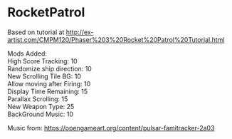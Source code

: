 # RocketPatrol

Based on tutorial at http://ex-artist.com/CMPM120/Phaser%203%20Rocket%20Patrol%20Tutorial.html


Mods Added: <br/>
  High Score Tracking:        10 <br/>
  Randomize ship direction:   10 <br/>
  New Scrolling Tile BG:      10 <br/>
  Allow moving after Firing:  10 <br/>
  Display Time Remaining:     15 <br/>
  Parallax Scrolling:         15 <br/>
  New Weapon Type:            25 <br/>
  BackGround Music:           10 <br/>
  
  Music from: https://opengameart.org/content/pulsar-famitracker-2a03
  
